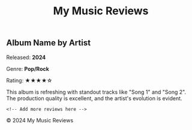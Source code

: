 
<!DOCTYPE html>
<html lang="en">
<head>
  <meta charset="UTF-8">
  <meta name="viewport" content="width=device-width, initial-scale=1.0">
  <title>My Music Reviews</title>
  <link rel="stylesheet" href="style.css">
</head>
<body>
  <header>
    <h1>My Music Reviews</h1>
  </header>

  <main>
    <section class="review">
      <h2>Album Name by Artist</h2>
      <p>Released: <strong>2024</strong></p>
      <p>Genre: <strong>Pop/Rock</strong></p>
      <p class="rating">Rating: ★★★★☆</p>
      <p>This album is refreshing with standout tracks like "Song 1" and "Song 2". The production quality is excellent, and the artist's evolution is evident.</p>
    </section>

    <!-- Add more reviews here -->
  </main>

  <footer>
    <p>&copy; 2024 My Music Reviews</p>
  </footer>
</body>
</html>
